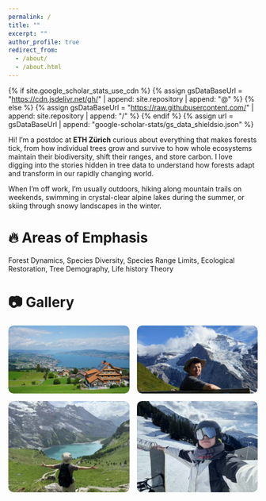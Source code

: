 ```yaml
---
permalink: /
title: ""
excerpt: ""
author_profile: true
redirect_from: 
  - /about/
  - /about.html
---
```


{% if site.google_scholar_stats_use_cdn %}
{% assign gsDataBaseUrl = "https://cdn.jsdelivr.net/gh/" | append: site.repository | append: "@" %}
{% else %}
{% assign gsDataBaseUrl = "https://raw.githubusercontent.com/" | append: site.repository | append: "/" %}
{% endif %}
{% assign url = gsDataBaseUrl | append: "google-scholar-stats/gs_data_shieldsio.json" %}

<span class='anchor' id='about-me'></span>
Hi! I’m a postdoc at **ETH Zürich** curious about everything that makes forests tick, from how individual trees grow and survive to how whole ecosystems maintain their biodiversity, shift their ranges, and store carbon. I love digging into the stories hidden in tree data to understand how forests adapt and transform in our rapidly changing world.

When I’m off work, I’m usually outdoors, hiking along mountain trails on weekends, swimming in crystal-clear alpine lakes during the summer, or skiing through snowy landscapes in the winter.  

# 🔥 Areas of Emphasis
Forest Dynamics, Species Diversity, Species Range Limits, Ecological Restoration, Tree Demography, Life history Theory

# 📷 Gallery
<div class="life-grid">
  <figure>
    <img src="/images/life/Zurich-lake.jpg" alt="Zurich lake" loading="lazy">
  </figure>
  <figure>
    <img src="/images/life/hiking1.jpg" alt="Mountain hike" loading="lazy">
  </figure>
  <figure>
    <img src="/images/life/hiking2.jpg" alt="Winter ski" loading="lazy">
  </figure>
    <figure>
    <img src="/images/life/skii.jpg" alt="Winter ski" loading="lazy">
  </figure>
</div>

<style>
.life-grid {
  display: grid;
  grid-template-columns: repeat(2, 1fr); /* 两列 */
  gap: 15px; /* 图片间距 */
}

.life-grid figure {
  margin: 0;
  border-radius: 10px;
  overflow: hidden;
}

.life-grid img {
  width: 100%;
  height: auto; /* 等比例缩放 */
  display: block;
  border-radius: 10px;
}

.life-grid figcaption {
  text-align: center;
  font-size: 0.9rem;
  opacity: 0.75;
  margin-top: 6px;
}
</style>

